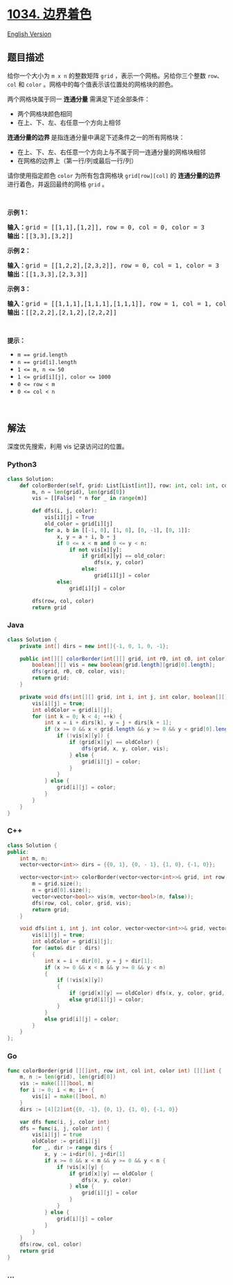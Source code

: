 # [1034. 边界着色](https://leetcode.cn/problems/coloring-a-border)

[English Version](/solution/1000-1099/1034.Coloring%20A%20Border/README_EN.md)

## 题目描述

<!-- 这里写题目描述 -->

<p>给你一个大小为 <code>m x n</code> 的整数矩阵 <code>grid</code> ，表示一个网格。另给你三个整数&nbsp;<code>row</code>、<code>col</code> 和 <code>color</code> 。网格中的每个值表示该位置处的网格块的颜色。</p>

<p>两个网格块属于同一 <strong>连通分量</strong> 需满足下述全部条件：</p>

<ul>
	<li>两个网格块颜色相同</li>
	<li>在上、下、左、右任意一个方向上相邻</li>
</ul>

<p><strong>连通分量的边界</strong><strong> </strong>是指连通分量中满足下述条件之一的所有网格块：</p>

<ul>
	<li>在上、下、左、右任意一个方向上与不属于同一连通分量的网格块相邻</li>
	<li>在网格的边界上（第一行/列或最后一行/列）</li>
</ul>

<p>请你使用指定颜色&nbsp;<code>color</code> 为所有包含网格块&nbsp;<code>grid[row][col]</code> 的 <strong>连通分量的边界</strong> 进行着色，并返回最终的网格&nbsp;<code>grid</code> 。</p>

<p>&nbsp;</p>

<p><strong>示例 1：</strong></p>

<pre>
<strong>输入：</strong>grid = [[1,1],[1,2]], row = 0, col = 0, color = 3
<strong>输出：</strong>[[3,3],[3,2]]</pre>

<p><strong>示例 2：</strong></p>

<pre>
<strong>输入：</strong>grid = [[1,2,2],[2,3,2]], row = 0, col = 1, color = 3
<strong>输出：</strong>[[1,3,3],[2,3,3]]</pre>

<p><strong>示例 3：</strong></p>

<pre>
<strong>输入：</strong>grid = [[1,1,1],[1,1,1],[1,1,1]], row = 1, col = 1, color = 2
<strong>输出：</strong>[[2,2,2],[2,1,2],[2,2,2]]</pre>

<p>&nbsp;</p>

<p><strong>提示：</strong></p>

<ul>
	<li><code>m == grid.length</code></li>
	<li><code>n == grid[i].length</code></li>
	<li><code>1 &lt;= m, n &lt;= 50</code></li>
	<li><code>1 &lt;= grid[i][j], color &lt;= 1000</code></li>
	<li><code>0 &lt;= row &lt; m</code></li>
	<li><code>0 &lt;= col &lt; n</code></li>
</ul>

<p>&nbsp;</p>

## 解法

<!-- 这里可写通用的实现逻辑 -->

深度优先搜索，利用 vis 记录访问过的位置。

<!-- tabs:start -->

### **Python3**

<!-- 这里可写当前语言的特殊实现逻辑 -->

```python
class Solution:
    def colorBorder(self, grid: List[List[int]], row: int, col: int, color: int) -> List[List[int]]:
        m, n = len(grid), len(grid[0])
        vis = [[False] * n for _ in range(m)]

        def dfs(i, j, color):
            vis[i][j] = True
            old_color = grid[i][j]
            for a, b in [[-1, 0], [1, 0], [0, -1], [0, 1]]:
                x, y = a + i, b + j
                if 0 <= x < m and 0 <= y < n:
                    if not vis[x][y]:
                        if grid[x][y] == old_color:
                            dfs(x, y, color)
                        else:
                            grid[i][j] = color
                else:
                    grid[i][j] = color

        dfs(row, col, color)
        return grid
```

### **Java**

<!-- 这里可写当前语言的特殊实现逻辑 -->

```java
class Solution {
    private int[] dirs = new int[]{-1, 0, 1, 0, -1};

    public int[][] colorBorder(int[][] grid, int r0, int c0, int color) {
        boolean[][] vis = new boolean[grid.length][grid[0].length];
        dfs(grid, r0, c0, color, vis);
        return grid;
    }

    private void dfs(int[][] grid, int i, int j, int color, boolean[][] vis) {
        vis[i][j] = true;
        int oldColor = grid[i][j];
        for (int k = 0; k < 4; ++k) {
            int x = i + dirs[k], y = j + dirs[k + 1];
            if (x >= 0 && x < grid.length && y >= 0 && y < grid[0].length) {
                if (!vis[x][y]) {
                    if (grid[x][y] == oldColor) {
                        dfs(grid, x, y, color, vis);
                    } else {
                        grid[i][j] = color;
                    }
                }
            } else {
                grid[i][j] = color;
            }
        }
    }
}
```

### **C++**

```cpp
class Solution {
public:
    int m, n;
    vector<vector<int>> dirs = {{0, 1}, {0, - 1}, {1, 0}, {-1, 0}};

    vector<vector<int>> colorBorder(vector<vector<int>>& grid, int row, int col, int color) {
        m = grid.size();
        n = grid[0].size();
        vector<vector<bool>> vis(m, vector<bool>(n, false));
        dfs(row, col, color, grid, vis);
        return grid;
    }

    void dfs(int i, int j, int color, vector<vector<int>>& grid, vector<vector<bool>>& vis) {
        vis[i][j] = true;
        int oldColor = grid[i][j];
        for (auto& dir : dirs)
        {
            int x = i + dir[0], y = j + dir[1];
            if (x >= 0 && x < m && y >= 0 && y < n)
            {
                if (!vis[x][y])
                {
                    if (grid[x][y] == oldColor) dfs(x, y, color, grid, vis);
                    else grid[i][j] = color;
                }
            }
            else grid[i][j] = color;
        }
    }
};
```

### **Go**

```go
func colorBorder(grid [][]int, row int, col int, color int) [][]int {
	m, n := len(grid), len(grid[0])
	vis := make([][]bool, m)
	for i := 0; i < m; i++ {
		vis[i] = make([]bool, n)
	}
	dirs := [4][2]int{{0, -1}, {0, 1}, {1, 0}, {-1, 0}}

	var dfs func(i, j, color int)
	dfs = func(i, j, color int) {
		vis[i][j] = true
		oldColor := grid[i][j]
		for _, dir := range dirs {
			x, y := i+dir[0], j+dir[1]
			if x >= 0 && x < m && y >= 0 && y < n {
				if !vis[x][y] {
					if grid[x][y] == oldColor {
						dfs(x, y, color)
					} else {
						grid[i][j] = color
					}
				}
			} else {
				grid[i][j] = color
			}
		}
	}
	dfs(row, col, color)
	return grid
}
```

### **...**

```

```

<!-- tabs:end -->
